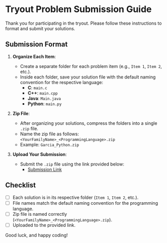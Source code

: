 # Tryout Problem Submission Guide

Thank you for participating in the tryout. Please follow these instructions to format and submit your solutions.

## Submission Format

1. **Organize Each Item**:

   - Create a separate folder for each problem item (e.g., `Item 1`, `Item 2`, etc.).
   - Inside each folder, save your solution file with the default naming convention for the respective language:
     - **C**: `main.c`
     - **C++**: `main.cpp`
     - **Java**: `Main.java`
     - **Python**: `main.py`

2. **Zip File**:

   - After organizing your solutions, compress the folders into a single `.zip` file.
   - Name the zip file as follows: `<YourFamilyName>_<ProgrammingLanguage>.zip`
   - Example: `Garcia_Python.zip`

3. **Upload Your Submission**:
   - Submit the `.zip` file using the link provided below:
     - [Submission Link](https://submission.example.com)

## Checklist

- [ ] Each solution is in its respective folder (`Item 1`, `Item 2`, etc.).
- [ ] File names match the default naming convention for the programming language.
- [ ] Zip file is named correctly (`<YourFamilyName>_<ProgrammingLanguage>.zip`).
- [ ] Uploaded to the provided link.

Good luck, and happy coding!
